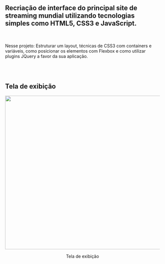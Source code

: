 <h2>Recriação de interface do principal site de streaming mundial utilizando tecnologias simples como HTML5, CSS3 e JavaScript.</h2> 
<br></br>
Nesse projeto: Estruturar um layout, técnicas de CSS3 com containers e variáveis, como posicionar os elementos com Flexbox e como utilizar plugins JQuery a favor da sua aplicação.

<br></br>

<div>
<h2>Tela de exibição</h2>
</div>
<div align="center">
    <img src="/Document/Tela_Inicial.png" border="0" width="700" height="500">
    <p>Tela de exibição</p>
</div>

